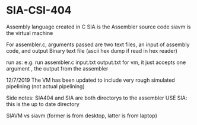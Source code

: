 # SIA-CSI-404
Assembly language created in C
SIA is the Assembler source code
siavm is the virtual machine

For assembler.c, arguments passed are two text files, an input of assembly code, and output Binary text file (ascii hex dump if read in hex reader) 

run as:
e.g. run assembler.c input.txt output.txt
for vm, it just accepts one argument , the output from the assembler

12/7/2019 The VM has been updated to include very rough simulated pipelining (not actual pipelining)



Side notes:
SIA404 and SIA are both directorys to the assembler
USE SIA: this is the up to date directory

SIAVM vs siavm (former is from desktop, latter is from laptop)
